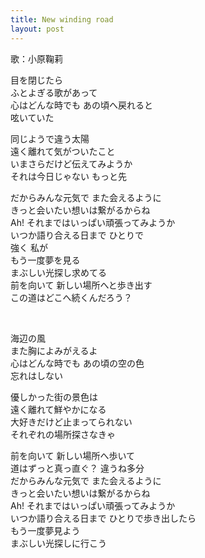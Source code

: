 ```yaml
---
title: New winding road
layout: post
---
```

歌：<a class="mari">小原鞠莉</a>

<p><a class="mari">目を閉じたら<br />
ふとよぎる歌があって<br />
心はどんな時でも あの頃へ戻れると<br />
呟いていた</a></p>

<p><a class="mari">同じようで違う太陽<br />
遠く離れて気がついたこと<br />
いまさらだけど伝えてみようか<br />
それは今日じゃない もっと先</a></p>

<p><a class="mari">だからみんな元気で また会えるように<br />
きっと会いたい想いは繋がるからね<br />
Ah! それまではいっぱい頑張ってみようか<br />
いつか語り合える日まで ひとりで<br />
強く 私が<br />
もう一度夢を見る<br />
まぶしい光探し求めてる<br />
前を向いて 新しい場所へと歩き出す<br />
この道はどこへ続くんだろう？</a></p>﻿

<p><a class="mari">海辺の風<br />
また胸によみがえるよ<br />
心はどんな時でも あの頃の空の色<br />
忘れはしない</a></p>

<p><a class="mari">優しかった街の景色は<br />
遠く離れて鮮やかになる<br />
大好きだけど止まってられない<br />
それぞれの場所探さなきゃ</a></p>

<p><a class="mari">前を向いて 新しい場所へ歩いて<br />
道はずっと真っ直ぐ？ 違うね多分<br />
だからみんな元気で また会えるように<br />
きっと会いたい想いは繋がるからね<br />
Ah! それまではいっぱい頑張ってみようか<br />
いつか語り合える日まで ひとりで歩き出したら<br />
もう一度夢見よう<br />
まぶしい光探しに行こう</a></p>